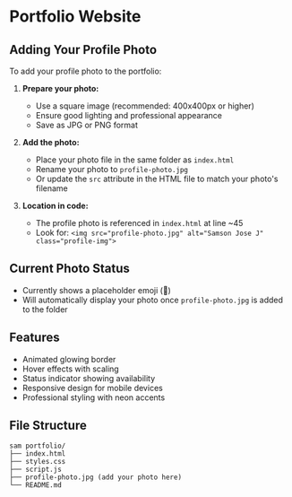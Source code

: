 # Portfolio Website

## Adding Your Profile Photo

To add your profile photo to the portfolio:

1. **Prepare your photo:**
   - Use a square image (recommended: 400x400px or higher)
   - Ensure good lighting and professional appearance
   - Save as JPG or PNG format

2. **Add the photo:**
   - Place your photo file in the same folder as `index.html`
   - Rename your photo to `profile-photo.jpg` 
   - Or update the `src` attribute in the HTML file to match your photo's filename

3. **Location in code:**
   - The profile photo is referenced in `index.html` at line ~45
   - Look for: `<img src="profile-photo.jpg" alt="Samson Jose J" class="profile-img">`

## Current Photo Status
- Currently shows a placeholder emoji (📸)
- Will automatically display your photo once `profile-photo.jpg` is added to the folder

## Features
- Animated glowing border
- Hover effects with scaling
- Status indicator showing availability
- Responsive design for mobile devices
- Professional styling with neon accents

## File Structure
```
sam portfolio/
├── index.html
├── styles.css
├── script.js
├── profile-photo.jpg (add your photo here)
└── README.md
```
